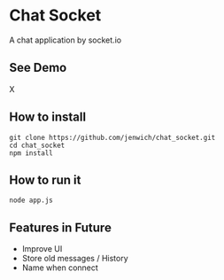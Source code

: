 # Chat Socket

A chat application by socket.io

## See Demo

X

## How to install

    git clone https://github.com/jenwich/chat_socket.git
    cd chat_socket
    npm install

## How to run it

    node app.js

## Features in Future

* Improve UI
* Store old messages / History
* Name when connect
